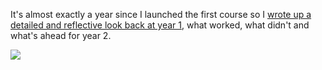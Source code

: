---
---

It's almost exactly a year since I launched the first course so I [wrote up a detailed and reflective look back at year 1](https://newsletter.seomba.com/p/the-seo-mba-year-1-recap), what worked, what didn't and what's ahead for year 2.

![](https://substackcdn.com/image/fetch/w_1456,c_limit,f_webp,q_auto:good,fl_progressive:steep/https%3A%2F%2Fbucketeer-e05bbc84-baa3-437e-9518-adb32be77984.s3.amazonaws.com%2Fpublic%2Fimages%2F0516f620-160f-4cef-84b5-2cdb65de8640_1600x819.png)